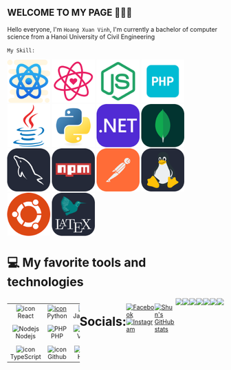 ## WELCOME TO MY PAGE 👋👋👋
Hello everyone, I'm `Hoang Xuan Vinh`, I'm currently a bachelor of computer science from a Hanoi University of Civil Engineering

`My Skill:`

<a href="https://reactnative.dev/docs/getting-started"><img src="./shun/react-native.svg" alt="react-native" height="100" title="React-Native documentation"></a>
<a href="https://legacy.reactjs.org/docs/getting-started.html"><img src="./shun/react.svg" alt="react" height="100" title="React documentation"></a>
<a href="https://nodejs.org/en/docs/guides"><img src="./shun/node.svg" alt="node" height="100" title="Node documentation"></a>
<a href="https://www.php.net/manual/en/index.php"><img src="./shun/php.png" alt="php" height="100" title="PHP documentation"></a>
<a href="https://docs.oracle.com/en/java/"><img src="./shun/java-original.svg" alt="java" height="100" title="Java documentation"></a>
<a href="https://docs.python.org/3/library/index.html"><img src="./shun/python-original.svg" alt="python" height="100" title="Python documentation"></a>
<a href="https://dotnet.microsoft.com/en-us/learn"><img src="./shun/DotNet.svg" alt="dotnet" height="100" title=".NET documentation"></a>
<a href="https://www.mongodb.com/docs/"><img src="./shun/MongoDB.svg" alt="mongodb" height="100" title="MongoDB documentation"></a>
<a href="https://dev.mysql.com/doc/"><img src="./shun/MySQL-Dark.svg" alt="mysql" height="100" title="MySQL documentation"></a>
<a href="https://docs.npmjs.com/"><img src="./shun/Npm-Dark.svg" alt="npm" height="100" title="NPM documentation"></a>
<a href="https://learning.postman.com/docs/introduction/overview/"><img src="./shun/Postman.svg" alt="postman" height="100" title="Postman documentation"></a>
<a href="https://www.linux.org/forums/#linux-tutorials.122"><img src="./shun/Linux-Dark.svg" alt="linux" height="100" title="Linux documentation"></a>
<a href="https://ubuntu.com/tutorials"><img src="./shun/ubuntu.svg" alt="ubuntu" height="100" title="Ubuntu documentation"></a>
<a href="https://www.latex-project.org/help/documentation/"><img src="./shun/LaTeX-Dark.svg" alt="latex" height="100" title="LaTeX documentation"></a>

# 💻 My favorite tools and technologies
<div style="display: flex; align-items: flex-start; align: center">
<table align="center">
  <tr>
    <td align="center" width="96">
        <img src="https://techstack-generator.vercel.app/react-icon.svg" alt="icon" width="65" height="65" />
      <br>React
    </td>
    <td align="center" width="96">
      <a href="#macropower-tech">
        <img src="https://techstack-generator.vercel.app/python-icon.svg" alt="icon" width="65" height="65" />
      </a>
      <br>Python
    </td>
    <td align="center" width="96">
        <img src="https://techstack-generator.vercel.app/js-icon.svg" alt="icon" width="65" height="65" />
      <br>JavaScript
    </td>
    <td align="center" width="96">
        <img src="https://techstack-generator.vercel.app/cpp-icon.svg" alt="icon" width="65" height="65" />
      <br>C++
    </td>
    <td align="center" width="96">
        <img src="https://techstack-generator.vercel.app/docker-icon.svg" alt="icon" width="65" height="65" />
      <br>Docker
    </td>
    <td align="center" width="96"> 
        <img src="https://user-images.githubusercontent.com/25181517/192108372-f71d70ac-7ae6-4c0d-8395-51d8870c2ef0.png" width="48" height="48" alt="Git" />
      <br>Git
    </td>
  </tr>
  <tr>
     <td align="center" width="96">
        <img src="https://skillicons.dev/icons?i=nodejs" width="48" height="48" alt="Nodejs" />
      <br>Nodejs
      </td>
    <td align="center" width="96">
        <img src="https://skillicons.dev/icons?i=php" width="48" height="48" alt="PHP" />
      <br>PHP
    </td>
    <td align="center" width="96">
        <img src="https://skillicons.dev/icons?i=vscode" width="48" height="48" alt="VsCode" />
      <br>VsCode
    </td>
    <td align="center" width="96">
        <img src="https://skillicons.dev/icons?i=postgres" width="48" height="48" alt="PostgreSQL" />
      <br>PostgreSQL
    </td>
    <td align="center" width="96">
        <img src="https://techstack-generator.vercel.app/csharp-icon.svg" alt="icon" width="65" height="65" />
      <br>C#
    </td>
    <td align="center" width="96">
        <img src="https://techstack-generator.vercel.app/restapi-icon.svg" alt="icon" width="65" height="65" />
      <br>RestApi
    </td>
  </tr>
  <tr>
     <td align="center" width="96">
        <img src="https://techstack-generator.vercel.app/ts-icon.svg" alt="icon" width="65" height="65" />
      <br>TypeScript
      </td>
    <td align="center" width="96">
        <img src="https://techstack-generator.vercel.app/github-icon.svg" alt="icon" width="65" height="65" />
      <br>Github
    </td>
    <td align="center" width="96">
        <img src="https://skillicons.dev/icons?i=html" width="48" height="48" alt="HTML5" />
      <br>HTML5
    </td>
    <td align="center" width="96">
        <img src="https://skillicons.dev/icons?i=css" width="48" height="48" alt="css" />
      <br>CSS
    </td>
  </tr>
</table>

# Socials:
[![Facebook](https://img.shields.io/badge/Facebook-%231877F2.svg?logo=Facebook&logoColor=white)](https://facebook.com/shuncoder)
[![Instagram](https://img.shields.io/badge/Instagram-%23FF4500.svg?logo=Instagram&logoColor=white)](https://www.instagram.com/shuncoder)

[![Shun's GitHub stats](https://github-readme-stats.vercel.app/api?username=shuncoder)](https://github.com/shuncoder/github-readme-stats)

<a href="https://github.com/shuncoder/Student-Manager-WebApi">
  <img align="center" src="https://github-readme-stats.anuraghazra1.vercel.app/api/pin/?username=shuncoder&repo=Student-Manager-WebApi&theme=radical" />
</a> 
<a href="https://github.com/shuncoder/Angry_Bird_Python">
  <img align="center" src="https://github-readme-stats.anuraghazra1.vercel.app/api/pin/?username=shuncoder&repo=Angry_Bird_Python&theme=radical" />
</a>    
<a href="https://github.com/shuncoder/Find-distance">
  <img align="center" src="https://github-readme-stats.anuraghazra1.vercel.app/api/pin/?username=shuncoder&repo=Find-distance&theme=merko" />
</a>
<a href="https://github.com/shuncoder/Angry_Bird_Python">
  <img align="center" src="https://github-readme-stats.anuraghazra1.vercel.app/api/pin/?username=shuncoder&repo=Angry_Bird_Python&theme=gruvbox" />
</a>    
<a href="https://github.com/shuncoder/quan_li_luong_nhan_vien">
  <img align="center" src="https://github-readme-stats.anuraghazra1.vercel.app/api/pin/?username=shuncoder&repo=quan_li_luong_nhan_vien&theme=dark" />
</a>
<a href="https://github.com/shuncoder/BankAccount">
  <img align="center" src="https://github-readme-stats.anuraghazra1.vercel.app/api/pin/?username=shuncoder&repo=BankAccount&theme=dark" />
</a>
</a>
<a href="https://github.com/shuncoder/ShunCoder">
  <img align="center" src="https://github-readme-stats.anuraghazra1.vercel.app/api/pin/?username=shuncoder&repo=ShunCoder&theme=dark" />
</a>
